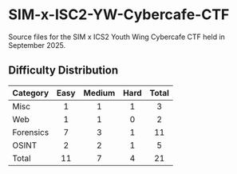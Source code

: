 # SIM-x-ISC2-YW-Cybercafe-CTF
Source files for the SIM x ICS2 Youth Wing Cybercafe CTF held in September 2025.

## Difficulty Distribution
| Category | Easy | Medium | Hard | Total |
| -------- |:----:|:------:|:----:|:-----:|
| Misc | 1 | 1 | 1 | 3 |
| Web | 1 | 1 | 0 | 2 |
| Forensics | 7 | 3 | 1 | 11 |
| OSINT | 2 | 2 | 1 | 5 |
| Total | 11 | 7 | 4 | 21 |